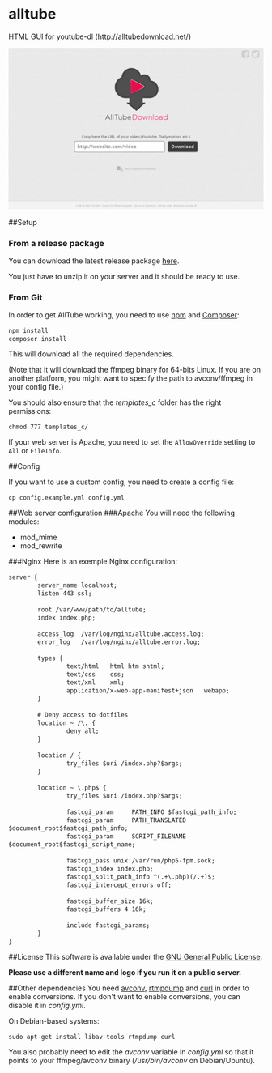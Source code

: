 alltube
=======

HTML GUI for youtube-dl (http://alltubedownload.net/)

![Screenshot](img/screenshot.png "Alltube GUI screenshot")

##Setup

### From a release package
You can download the latest release package [here](https://github.com/Rudloff/alltube/releases).

You just have to unzip it on your server and it should be ready to use.

### From Git
In order to get AllTube working, you need to use [npm](https://www.npmjs.com/) and [Composer](https://getcomposer.org/):

    npm install
    composer install

This will download all the required dependencies.

(Note that it will download the ffmpeg binary for 64-bits Linux. If you are on another platform, you might want to specify the path to avconv/ffmpeg in your config file.)

You should also ensure that the *templates_c* folder has the right permissions:

    chmod 777 templates_c/

If your web server is Apache, you need to set the `AllowOverride` setting to `All` or `FileInfo`.

##Config

If you want to use a custom config, you need to create a config file:

    cp config.example.yml config.yml

##Web server configuration
###Apache
You will need the following modules:

* mod_mime
* mod_rewrite

###Nginx
Here is an exemple Nginx configuration:

    server {
            server_name localhost;
            listen 443 ssl;

            root /var/www/path/to/alltube;
            index index.php;

            access_log  /var/log/nginx/alltube.access.log;
            error_log   /var/log/nginx/alltube.error.log;

            types {
                    text/html   html htm shtml;
                    text/css    css;
                    text/xml    xml;
                    application/x-web-app-manifest+json   webapp;
            }

            # Deny access to dotfiles
            location ~ /\. {
                    deny all;
            }

            location / {
                    try_files $uri /index.php?$args;
            }

            location ~ \.php$ {
                    try_files $uri /index.php?$args;

                    fastcgi_param     PATH_INFO $fastcgi_path_info;
                    fastcgi_param     PATH_TRANSLATED $document_root$fastcgi_path_info;
                    fastcgi_param     SCRIPT_FILENAME $document_root$fastcgi_script_name;

                    fastcgi_pass unix:/var/run/php5-fpm.sock;
                    fastcgi_index index.php;
                    fastcgi_split_path_info ^(.+\.php)(/.+)$;
                    fastcgi_intercept_errors off;

                    fastcgi_buffer_size 16k;
                    fastcgi_buffers 4 16k;

                    include fastcgi_params;
            }
    }


##License
This software is available under the [GNU General Public License](http://www.gnu.org/licenses/gpl.html).

__Please use a different name and logo if you run it on a public server.__

##Other dependencies
You need [avconv](https://libav.org/avconv.html), [rtmpdump](http://rtmpdump.mplayerhq.hu/) and [curl](https://curl.haxx.se/) in order to enable conversions.
If you don't want to enable conversions, you can disable it in *config.yml*.

On Debian-based systems:

    sudo apt-get install libav-tools rtmpdump curl

You also probably need to edit the *avconv* variable in *config.yml* so that it points to your ffmpeg/avconv binary (*/usr/bin/avconv* on Debian/Ubuntu).
